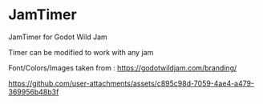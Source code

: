 # JamTimer
JamTimer for Godot Wild Jam

Timer can be modified to work with any jam

Font/Colors/Images taken from : https://godotwildjam.com/branding/



https://github.com/user-attachments/assets/c895c98d-7059-4ae4-a479-369956b48b3f

